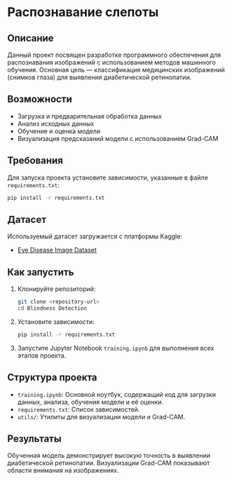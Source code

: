 # Распознавание слепоты

## Описание
Данный проект посвящен разработке программного обеспечения для распознавания изображений с использованием методов машинного обучения. Основная цель — классификация медицинских изображений (снимков глаза) для выявления диабетической ретинопатии.

## Возможности
- Загрузка и предварительная обработка данных
- Анализ исходных данных
- Обучение и оценка модели
- Визуализация предсказаний модели с использованием Grad-CAM

## Требования
Для запуска проекта установите зависимости, указанные в файле `requirements.txt`:
```bash
pip install -r requirements.txt
```

## Датасет
Используемый датасет загружается с платформы Kaggle:
- [Eye Disease Image Dataset](https://www.kaggle.com/datasets/ruhulaminsharif/eye-disease-image-dataset)

## Как запустить
1. Клонируйте репозиторий:
   ```bash
   git clone <repository-url>
   cd Blindness Detection
   ```
2. Установите зависимости:
   ```bash
   pip install -r requirements.txt
   ```
3. Запустите Jupyter Notebook `training.ipynb` для выполнения всех этапов проекта.

## Структура проекта
- `training.ipynb`: Основной ноутбук, содержащий код для загрузки данных, анализа, обучения модели и её оценки.
- `requirements.txt`: Список зависимостей.
- `utils/`: Утилиты для визуализации модели и Grad-CAM.

## Результаты
Обученная модель демонстрирует высокую точность в выявлении диабетической ретинопатии. Визуализации Grad-CAM показывают области внимания на изображениях.
